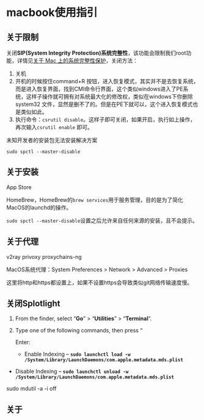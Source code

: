 # macbook使用指引

## 关于限制

关闭**SIP(System Integrity Protection)系统完整性**，该功能会限制我们root功能，详情见[关于 Mac 上的系统完整性保护](https://support.apple.com/zh-cn/HT204899)，关闭方法：

1. 关机
2. 开机的时候按住command+R 按钮，进入恢复模式，其实并不是去恢复系统，而是进入恢复界面，找到CMI命令行界面，这个类似windows进入了PE系统，这样子操作就可拥有对系统最大化的修改权，类似在windows下你删除system32 文件，显然是删不了的。但是在PE下就可以，这个进入恢复模式也是类似如此。
3. 执行命令：`csrutil disable`。这样子即可关闭，如果开启，执行如上操作，再次输入`csrutil enable` 即可。

未知开发者的安装包无法安装解决方案

```shell
sudo spctl --master-disable
```

## 关于安装

App Store

HomeBrew，HomeBrew的`brew services`用于服务管理，目的是为了简化MacOS的launchd的操作。

`sudo spctl --master-disable`设置之后允许来自任何来源的安装，且不会提示。

## 关于代理

v2ray privoxy proxychains-ng

MacOS系统代理：System Preferences > Network > Advanced > Proxies

这里将http和https都设置上，如果不设置https会导致类似git网络传输速度慢。

## 关闭Splotlight

1. From the finder, select “**Go**” > “**Utilities**” > “**Terminal**“.

2. Type one of the following commands, then press “

   Enter:

   - Enable Indexing – **`sudo launchctl load -w /System/Library/LaunchDaemons/com.apple.metadata.mds.plist`**
- Disable Indexing – **`sudo launchctl unload -w /System/Library/LaunchDaemons/com.apple.metadata.mds.plist`**





sudo mdutil -a -i off

## 关于